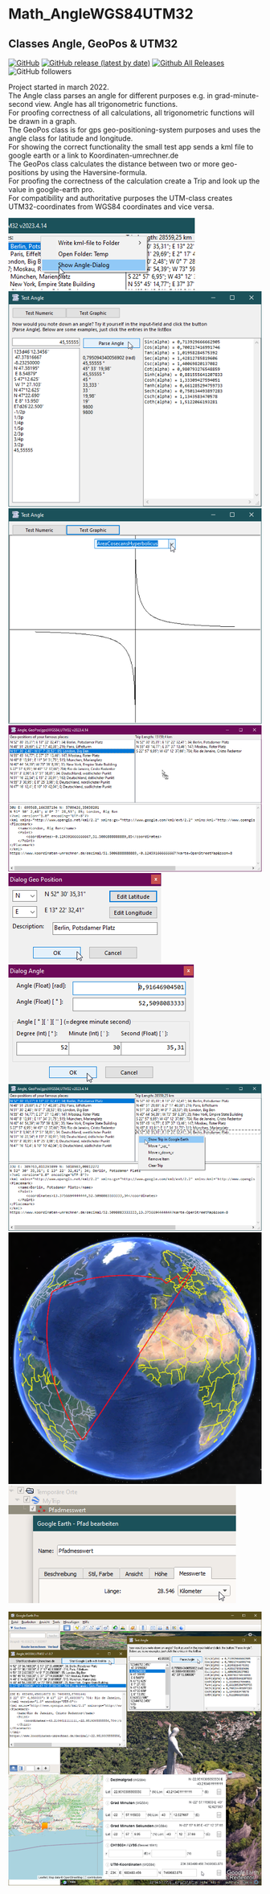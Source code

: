 # Math_AngleWGS84UTM32
## Classes Angle, GeoPos & UTM32

[![GitHub](https://img.shields.io/github/license/OlimilO1402/Math_AngleWGS84UTM32?style=plastic)](https://github.com/OlimilO1402/Math_AngleWGS84UTM32/blob/master/LICENSE) 
[![GitHub release (latest by date)](https://img.shields.io/github/v/release/OlimilO1402/Math_AngleWGS84UTM32?style=plastic)](https://github.com/OlimilO1402/Math_AngleWGS84UTM32/releases/latest)
[![Github All Releases](https://img.shields.io/github/downloads/OlimilO1402/Math_AngleWGS84UTM32/total.svg)](https://github.com/OlimilO1402/Math_AngleWGS84UTM32/releases/download/v2023.4.14/AngleWGS84UTM32_v2023.4.14.zip)
![GitHub followers](https://img.shields.io/github/followers/OlimilO1402?style=social)

Project started in march 2022.  
The Angle class parses an angle for different purposes e.g. in grad-minute-second view. Angle has all trigonometric functions.  
For proofing correctness of all calculations, all trigonometric functions will be drawn in a graph.  
The GeoPos class is for gps geo-positioning-system purposes and uses the angle class for latitude and longitude.  
For showing the correct functionality the small test app sends a kml file to google earth or a link to Koordinaten-umrechner.de  
The GeoPos class calculates the distance between two or more geo-positions by using the Haversine-formula.   
For proofing the correctness of the calculation create a Trip and look up the value in google-earth pro.  
For compatibility and authoritative purposes the UTM-class creates UTM32-coordinates from WGS84 coordinates and vice versa.   
   
![FMainShowDlgAngle Image](Resources/FMainShowDlgAngle.png "FMainShowDlgAngle Image")
![DlgTestAngle Image](Resources/DlgTestAngle.png "DlgTestAngle Image")
![DlgTestAngleGraphs Image](Resources/DlgTestAngleGraphs.png "DlgTestAngleGraphs Image")
![DlgAngleGeoPos Image](Resources/DlgAngleGeoPos.png "DlgAngleGeoPos Image")
![DlgGeoPos Image](Resources/DlgGeoPos.png "DlgGeoPos Image")
![DlgAngle Image](Resources/DlgAngle.png "DlgAngle Image")
![FMain Image](Resources/FMain.png "FMain Image")
![TripInGoogleEarth Image](Resources/TripInGoogleEarth.png "TripInGoogleEarth Image")
![TripInGoogleEarthDetail Image](Resources/TripInGoogleEarthDetail.png "TripInGoogleEarthDetail Image")
  
  
  
![AngleWGS84UTM32 Image](Resources/AngleWGS84UTM32.png "AngleWGS84UTM32 Image")
